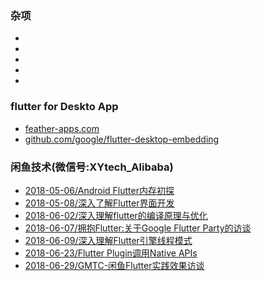 ### 杂项
* []()  
* []()  
* []()  
* []()  
* []()  

### flutter for Deskto App

* [feather-apps.com](https://feather-apps.com/)  
* [github.com/google/flutter-desktop-embedding](https://github.com/google/flutter-desktop-embedding)  


### 闲鱼技术(微信号:XYtech_Alibaba)

* [2018-05-06/Android Flutter内存初探](https://mp.weixin.qq.com/s/efKCpCtvvHDHUiAsizobBQ)  
* [2018-05-08/深入了解Flutter界面开发](https://mp.weixin.qq.com/s/z2r2OmnY7r7dQrkO8ndkFQ)  
* [2018-06-02/深入理解flutter的编译原理与优化](https://mp.weixin.qq.com/s/vlHt8jxbdzBqJZDobpsFVw)  
* [2018-06-07/拥抱Flutter:关于Google Flutter Party的访谈](https://mp.weixin.qq.com/s/1aBxO__chArIfRs-c28Ljw)  
* [2018-06-09/深入理解Flutter引擎线程模式](https://mp.weixin.qq.com/s/hZ5PUvPpMlEYBAJggGnJsw)  
* [2018-06-23/Flutter Plugin调用Native APIs](https://mp.weixin.qq.com/s/WORru3f5rfABFMoxQ_2nYw)  
* [2018-06-29/GMTC-闲鱼Flutter实践效果访谈](https://mp.weixin.qq.com/s/kCa9qVBkvYRSAGmxyInIPQ)  